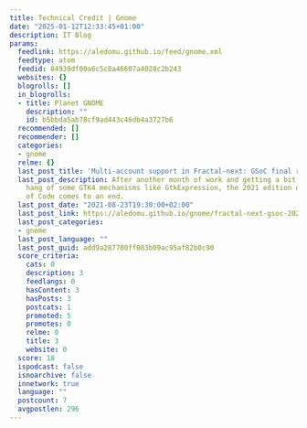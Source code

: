 ```yaml
---
title: Technical Credit | Gnome
date: "2025-01-12T12:33:45+01:00"
description: IT Blog
params:
  feedlink: https://aledomu.github.io/feed/gnome.xml
  feedtype: atom
  feedid: 84939df00a6c5c8a46607a4028c2b243
  websites: {}
  blogrolls: []
  in_blogrolls:
  - title: Planet GNOME
    description: ""
    id: b5bbda5ab78cf9ad443c46db4a3727b6
  recommended: []
  recommender: []
  categories:
  - gnome
  relme: {}
  last_post_title: 'Multi-account support in Fractal-next: GSoC final report'
  last_post_description: After another month of work and getting a bit of a deeper
    hang of some GTK4 mechanisms like GtkExpression, the 2021 edition of Google Summer
    of Code comes to an end.
  last_post_date: "2021-08-23T19:30:00+02:00"
  last_post_link: https://aledomu.github.io/gnome/fractal-next-gsoc-2021-final-report/
  last_post_categories:
  - gnome
  last_post_language: ""
  last_post_guid: add9a287780ff083b09ac95af82b0c90
  score_criteria:
    cats: 0
    description: 3
    feedlangs: 0
    hasContent: 3
    hasPosts: 3
    postcats: 1
    promoted: 5
    promotes: 0
    relme: 0
    title: 3
    website: 0
  score: 18
  ispodcast: false
  isnoarchive: false
  innetwork: true
  language: ""
  postcount: 7
  avgpostlen: 296
---
```

